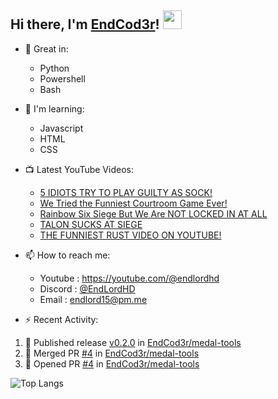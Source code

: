 ## Hi there, I'm [EndCod3r](https://youtube.com/@endlordhd)! <img src='https://github.com/EndCod3r/endlord15/blob/main/wave.gif?raw=true](https://github.com/Endlord15/endlord15/blob/38bca1b569f19b03a6cf246c35db5f7e2f331cc5/wave.gif' width=30>

- 🦾 Great in:
  - Python
  - Powershell
  - Bash

- 🌱 I'm learning:
  - Javascript
  - HTML
  - CSS

- 📺 Latest YouTube Videos:<!-- YOUTUBE:START -->
  - [5 IDIOTS TRY TO PLAY GUILTY AS SOCK!](https://www.youtube.com/watch?v=98tFbwipiKs)
  - [We Tried the Funniest Courtroom Game Ever!](https://www.youtube.com/watch?v=l6l_Cfwk978)
  - [Rainbow Six Siege But We Are NOT LOCKED IN AT ALL](https://www.youtube.com/watch?v=ZlzpjL4xlpM)
  - [TALON SUCKS AT SIEGE](https://www.youtube.com/watch?v=uoEDsU5hYos)
  - [THE FUNNIEST RUST VIDEO ON YOUTUBE!](https://www.youtube.com/watch?v=6XUYfQurhow)<!-- YOUTUBE:END -->


- 📫 How to reach me:
  - Youtube : <https://youtube.com/@endlordhd>
  - Discord : [@EndLordHD](https://discord.com/users/725204289022066688)
  - Email : endlord15@pm.me

 - ⚡️ Recent Activity:
<!--START_SECTION:activity-->
1. 🚀 Published release [v0.2.0](https://github.com/EndCod3r/medal-tools/releases/tag/v0.2.0) in [EndCod3r/medal-tools](https://github.com/EndCod3r/medal-tools)
2. 🎉 Merged PR [#4](https://github.com/EndCod3r/medal-tools/pull/4) in [EndCod3r/medal-tools](https://github.com/EndCod3r/medal-tools)
3. 💪 Opened PR [#4](https://github.com/EndCod3r/medal-tools/pull/4) in [EndCod3r/medal-tools](https://github.com/EndCod3r/medal-tools)
<!--END_SECTION:activity-->

  ![Top Langs](https://github-readme-stats-endlord15.vercel.app/api/top-langs/?username=endcod3r&layout=compact&theme=transparent)
